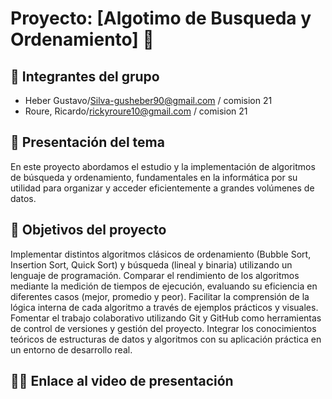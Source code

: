 # Proyecto: [Algotimo de Busqueda y Ordenamiento] 🚀

## 👥 Integrantes del grupo

- Heber Gustavo/Silva-gusheber90@gmail.com / comision 21
- Roure, Ricardo/rickyroure10@gmail.com / comision 21




## 📘 Presentación del tema

En este proyecto abordamos el estudio y la implementación de algoritmos de búsqueda y ordenamiento, fundamentales en la informática por su utilidad para organizar y acceder eficientemente a grandes volúmenes de datos.

## 🎯 Objetivos del proyecto

Implementar distintos algoritmos clásicos de ordenamiento (Bubble Sort, Insertion Sort, Quick Sort) y búsqueda (lineal y binaria) utilizando un lenguaje de programación.
Comparar el rendimiento de los algoritmos mediante la medición de tiempos de ejecución, evaluando su eficiencia en diferentes casos (mejor, promedio y peor).
Facilitar la comprensión de la lógica interna de cada algoritmo a través de ejemplos prácticos y visuales.
Fomentar el trabajo colaborativo utilizando Git y GitHub como herramientas de control de versiones y gestión del proyecto.
Integrar los conocimientos teóricos de estructuras de datos y algoritmos con su aplicación práctica en un entorno de desarrollo real.

## 🔗🎥 Enlace al video de presentación

